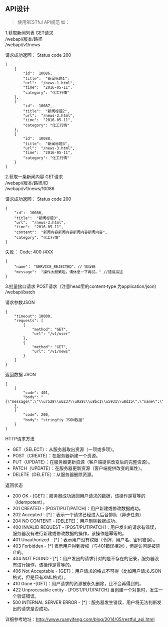 ## API设计
> 使用RESTful API规范 如：


1.获取新闻列表 GET请求  
/webapi/版本/路径  
/webapi/v1/news  

请求成功返回： 
Status code 200

```
[
	{
		"id":  10086,
		"title":  "新闻标题1",
		"url":  "/news-1.html",
		"time":  "2016-05-11",
		"category": "化工行情"
	},
	{
		"id":  10087,
		"title":  "新闻标题2",
		"url":  "/news-2.html",
		"time":  "2016-05-11",
		"category": "化工行情"
	},
	{
		"id":  10088,
		"title":  "新闻标题3",
		"url":  "/news-3.html",
		"time":  "2016-05-11",
		"category": "化工行情"
	}
]
```

2.获取一条新闻内容 GET请求  
/webapi/版本/路径/ID  
/webapi/v1/news/10086  

请求成功返回： 
Status code 200

```
{
	"id":  10086,
	"title":  "新闻标题3",
	"url":  "/news-3.html",
	"time":  "2016-05-11",
	"content":  "新闻内容新闻内容新闻内容新闻内容",
	"category": "化工行情"
}
```

失败：
Code: 400 /4XX

```
{
	"name"： "SERVICE_REJECTED"，// 错误码
	"message":  "操作太频繁啦，请休息一下再试。" //错误描述
}
```

3.批量接口请求 POST请求（注意head里的content-type 为application/json）
/webapi/batch

请求参数JSON

```
{
    "timeout": 10000, 
    "requests": [
        {
            "method": "GET",
            "url": "/v1/user"
        },
        {
            "method": "GET",
            "url": "/v1/news"
        }
    ]
}
```

返回数据 JSON

```
[
    {
        "code": 401,
        "body": "{\"message\":\"\\u7528\\u6237\\u9a8c\\u8bc1\\u5931\\u8d25\",\"name\":\"HTTP_UNAUTHORIZED\"}"
    },
    {
        "code": 200,
        "body": "stringfiy JSON数据"
    }
]
```


HTTP请求方法  
* GET（SELECT）：从服务器取出资源（一项或多项）。
* POST（CREATE）：在服务器新建一个资源。
* PUT（UPDATE）：在服务器更新资源（客户端提供改变后的完整资源）。
* PATCH（UPDATE）：在服务器更新资源（客户端提供改变的属性）。
* DELETE（DELETE）：从服务器删除资源。

返回状态
* 200 OK - [GET]：服务器成功返回用户请求的数据，该操作是幂等的（Idempotent）。
* 201 CREATED - [POST/PUT/PATCH]：用户新建或修改数据成功。
* 202 Accepted - [*]：表示一个请求已经进入后台排队（异步任务）
* 204 NO CONTENT - [DELETE]：用户删除数据成功。
* 400 INVALID REQUEST - [POST/PUT/PATCH]：用户发出的请求有错误，服务器没有进行新建或修改数据的操作，该操作是幂等的。
* 401 Unauthorized - [*]：表示用户没有权限（令牌、用户名、密码错误）。
* 403 Forbidden - [*] 表示用户得到授权（与401错误相对），但是访问是被禁止的。
* 404 NOT FOUND - [*]：用户发出的请求针对的是不存在的记录，服务器没有进行操作，该操作是幂等的。
* 406 Not Acceptable - [GET]：用户请求的格式不可得（比如用户请求JSON格式，但是只有XML格式）。
* 410 Gone -[GET]：用户请求的资源被永久删除，且不会再得到的。
* 422 Unprocesable entity - [POST/PUT/PATCH] 当创建一个对象时，发生一个验证错误。
* 500 INTERNAL SERVER ERROR - [*]：服务器发生错误，用户将无法判断发出的请求是否成功。


详细参考地址：http://www.ruanyifeng.com/blog/2014/05/restful_api.html
